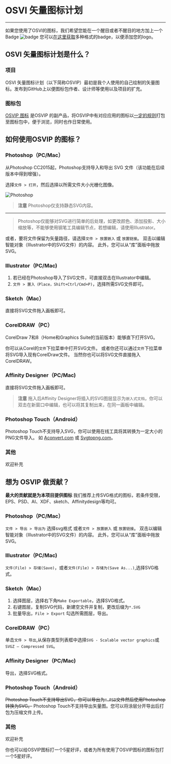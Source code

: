 # OSVI 矢量图标计划
---
如果您使用了OSVI的图标，我们希望您能在一个醒目或者不醒目的地方加上一个Badge
![badge](https://img.vim-cn.com/7a/2230134d0c6566fc8ddf6193dd54e18d9495bf.png
)
您可以[在这里获取](https://github.com/TucaoNico/OSVI-Project/tree/master/badge)多种格式的badge，以便添加您的logo。

## OSVI 矢量图标计划是什么？
### 项目
OSVI 矢量图标计划（以下简称OSVIP）最初是我个人使用的自己绘制的矢量图标。发布到GitHub上以便图标包作者、设计师等使用以及项目的扩充。
### 图标包
[OSVIP 图标](https://www.coolapk.com/apk/192340) 是OSVIP 的副产品，将OSVIP中有对应应用的图标以[一定的规则]()打包至图标包中，便于浏览，同时也作日常使用。

## 如何使用OSVIP 的图标？
### Photoshop（PC/Mac）
从Photoshop CC2015起，Photoshop支持导入和导出 SVG 文件（该功能在后续版本中得到增强）。

选择`文件 > 打开`，然后选择以所需文件大小光栅化图像。

![Photoshop](https://i.loli.net/2018/07/09/5b437cf77415f.jpg)

> **注意** 
> Photoshop仅支持静态SVG内容。
> 
-------
> Photoshop仅能够对SVG进行简单的后处理，如更改颜色、添加投影、大小缩放等，不能够使用钢笔工具编辑节点，若想编辑，请使用Illustrator。

或者，要将文件保留为矢量路径，请选择`文件 > 放置嵌入` 或 `放置链接`。 双击以编辑智能对象（Illustrator中的SVG文件）的内容。 此外，您可以从“库”面板中拖放SVG。

### Illustrator（PC/Mac)
1. 若已经在Photoshop导入了SVG文件，可直接双击在Illustrator中编辑。
2. `文件 > 置入（Place，Shift+Ctrl/Cmd+P)`，选择所需SVG文件即可。

### Sketch（Mac）
直接将SVG文件拖入画板即可。

### CorelDRAW（PC）
CorelDraw 7和8（Home和Graphics Suite的当前版本）能够直下打开SVG。

你可以从Corel的`文件`下拉菜单中打开SVG文件。
或者你还可以通过`文件`下拉菜单将SVG导入现有CorelDraw文件。 当然你也可以将SVG文件直接拖入CorelDRAW。

### Affinity Designer（PC/Mac)
直接将SVG文件拖入画板即可。
> **注意** 
> 拖入后Affinity Designer将插入的SVG图层显示为`嵌入式文档`，你可以双击在新窗口中编辑，也可以将其复制出来，在同一画板中编辑。

### Photoshop Touch（Android）
Photoshop Touch不支持导入SVG，你可以使用在线工具将其转换为一定大小的PNG文件导入。
如 [Aconvert.com](https://www.aconvert.com/cn/image/svg-to-png/) 或 [Svgtopng.com](https://svgtopng.com/zh/)。

### 其他
欢迎补充

## 想为 OSVIP 做贡献？
 **最大的贡献就是为本项目提供图标**
 我们推荐上传SVG格式的图标，若条件受限，EPS、PSD、AI、XDF、sketch、Affinitydesign等均可。
### Photoshop（PC/Mac）
`文件 > 导出 > 导出为` 选择svg格式
或者`文件 > 放置嵌入` 或 `放置链接`。 双击以编辑智能对象（Illustrator中的SVG文件）的内容。 此外，您可以从“库”面板中拖放SVG。

### Illustrator（PC/Mac)
`文件(File) > 存储(Save)`，或者`文件(File) > 存储为(Save As...)`,选择SVG格式。

### Sketch（Mac）
1. 选择图层，选择右下角`Make Exportable`，选择SVG格式。
2. 右键图层，复制SVG代码，新建空文件并复制，更改后缀为`*.SVG`
3. 批量导出，`File > Export` 勾选所需图层，导出。

### CorelDRAW（PC）
单击`文件 > 导出`,从保存类型列表框中选择`SVG - Scalable vector graphics`或`SVGZ – Compressed SVG`。

### Affinity Designer（PC/Mac)
导出，选择SVG格式。

### Photoshop Touch（Android）
~~Photoshop Touch不支持导出SVG，你可以导出为`*.PSD`文件然后使用Photoshop转换为SVG。~~
Photoshop Touch不支持导出矢量图。您可以将涂层分开导出后打包为压缩文件上传。

### 其他
欢迎补充

你也可以给OSVIP图标打一个5星好评，或者为所有使用了OSVIP图标的图标包打一个5星好评。

